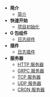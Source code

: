 - **简介**
  - [简介](/docs/{{version}}/1)
- **快速开始**
  - [项目初始化](/docs/{{version}}/2_1)
- **G 包组件**
  - [日志组件](/docs/{{version}}/3_1)
- **插件**
  - [日志插件](/docs/{{version}}/4_1)
- **服务器**
  - [HTTP 服务器](/docs/{{version}}/5_1)
  - [GRPC 服务器](/docs/{{version}}/5_2)
  - [TCP 服务器](/docs/{{version}}/5_2)
  - [UDP 服务器](/docs/{{version}}/5_2)
  - [CRON 服务器](/docs/{{version}}/5_2)
